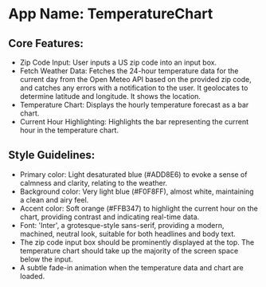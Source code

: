 # **App Name**: TemperatureChart

## Core Features:

- Zip Code Input: User inputs a US zip code into an input box.
- Fetch Weather Data: Fetches the 24-hour temperature data for the current day from the Open Meteo API based on the provided zip code, and catches any errors with a notification to the user. It geolocates to determine latitude and longitude. It shows the location.
- Temperature Chart: Displays the hourly temperature forecast as a bar chart.
- Current Hour Highlighting: Highlights the bar representing the current hour in the temperature chart.

## Style Guidelines:

- Primary color: Light desaturated blue (#ADD8E6) to evoke a sense of calmness and clarity, relating to the weather.
- Background color: Very light blue (#F0F8FF), almost white, maintaining a clean and airy feel.
- Accent color: Soft orange (#FFB347) to highlight the current hour on the chart, providing contrast and indicating real-time data.
- Font: 'Inter', a grotesque-style sans-serif, providing a modern, machined, neutral look, suitable for both headlines and body text.
- The zip code input box should be prominently displayed at the top. The temperature chart should take up the majority of the screen space below the input.
- A subtle fade-in animation when the temperature data and chart are loaded.
